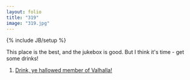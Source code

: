 ```yaml
---
layout: folio
title: "319"
image: "319.jpg"
---
```

{% include JB/setup %}

<div class="copy">
	<p>This place is the best, and the jukebox is good. But I think it's time - get some drinks!</p>
</div>

<div class="choice">
	<ol>
		<li><a href="317.html">
			Drink, ye hallowed member of Valhalla!
		</a></li>
	</ol>
</div>